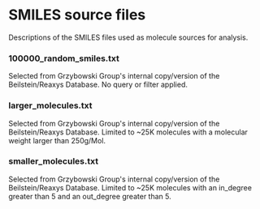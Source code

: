 SMILES source files
==================

Descriptions of the SMILES files used as molecule sources for analysis.

### 100000_random_smiles.txt

Selected from Grzybowski Group's internal copy/version of the Beilstein/Reaxys Database. No query or filter applied.


### larger_molecules.txt

Selected from Grzybowski Group's internal copy/version of the Beilstein/Reaxys Database. Limited to ~25K molecules with a molecular weight larger than 250g/Mol.


### smaller_molecules.txt

Selected from Grzybowski Group's internal copy/version of the Beilstein/Reaxys Database. Limited to ~25K molecules with an in_degree greater than 5 and an out_degree greater than 5.
